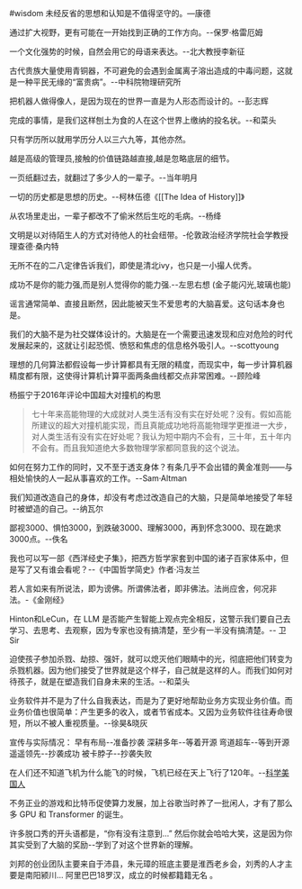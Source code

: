 #wisdom 
未经反省的思想和认知是不值得坚守的。—康德

通过扩大视野，更有可能在一开始找到正确的工作方向。--保罗·格雷厄姆


一个文化强势的时候，自然会用它的母语来表达。--北大教授李新征

古代贵族大量使用青铜器，不可避免的会遇到金属离子溶出造成的中毒问题，这就是一种平民无缘的“富贵病”。--中科院物理研究所

把机器人做得像人，是因为现在的世界一直是为人形态而设计的。--彭志辉

完成的事情，是我们这样刨土为食的人在这个世界上缴纳的投名状。--和菜头

只有学历所以就用学历分人以三六九等，其他亦然。

越是高级的管理员,接触的价值链路越直接,越是忽略底层的细节。

一页纸翻过去，就翻过了多少人的一辈子。--当年明月

一切的历史都是思想的历史。--柯林伍德《[[The Idea of History]]》

从农场里走出，一辈子都改不了偷米然后生吃的毛病。--杨绛

文明是以对待陌生人的方式对待他人的社会纽带。-伦敦政治经济学院社会学教授理查德·桑内特
   
无所不在的二八定律告诉我们，即使是清北ivy，也只是一小撮人优秀。


成功不是你的能力强,而是别人觉得你的能力强.--左思右想
(金子能闪光,玻璃也能)

谣言通常简单、直接且断然，因此能被天生不爱思考的大脑喜爱。这句话本身也是。

我们的大脑不是为社交媒体设计的。大脑是在一个需要迅速发现和应对危险的时代发展起来的，这就让引起恐慌、愤怒和焦虑的信息格外吸引人。--scottyoung

理想的几何算法都假设每一步计算都具有无限的精度，而现实中，每一步计算机器精度都有限，这使得计算机计算平面两条曲线都交点非常困难。--顾险峰

杨振宁于2016年评论中国超大对撞机的构思
>七十年来高能物理的大成就对人类生活有没有实在好处呢？没有。假如高能所建议的超大对撞机能实现，而且真能成功地将高能物理学更推进一大步，对人类生活有没有实在好处呢？我认为短中期内不会有，三十年，五十年内不会有。而且我知道绝大多数物理学家都同意我的这个说法。

如何在努力工作的同时，又不至于透支身体？有条几乎不会出错的黄金准则——与相处愉快的人一起从事喜欢的工作。--Sam·Altman

我们知道改造自己的身体，却没有考虑过改造自己的大脑，只是简单地接受了年轻时被塑造的自己。--纳瓦尔

鄙视3000、惧怕3000，到跌破3000、理解3000，再到怀念3000、现在跪求3000点。--佚名

我也可以写一部《西洋经史子集》，把西方哲学家套到中国的诸子百家体系中，但是写了又有谁会看呢？--《中国哲学简史》作者·冯友兰

若人言如来有所说法，即为谤佛。所谓佛法者，即非佛法。法尚应舍，何况非法。-《金刚经》

Hinton和LeCun，在 LLM 是否能产生智能上观点完全相反，这警示我们要自己去学习、去思考、去观察，因为专家也没有搞清楚，至少有一半没有搞清楚。-- 卫 Sir

迫使孩子参加杀戮、劫掠、强奸，就可以熄灭他们眼睛中的光，彻底把他们转变为杀戮机器。因为他们接受了世界就是这个样子，自己就是这样的人。而我们如何对待孩子，就是在塑造我们自身未来的生活。--和菜头

业务软件并不是为了什么自我表达，而是为了更好地帮助业务方实现业务价值。而业务价值也很简单：产生更多的收入，或者节省成本。又因为业务软件往往寿命很短，所以不被人重视质量。--徐昊&晓灰

宣传与实际情况：
早有布局--准备抄袭
深耕多年--等着开源
弯道超车--等到开源
遥遥领先--抄袭成功
被卡脖子--抄袭失败

在人们还不知道飞机为什么能飞的时候，飞机已经在天上飞行了120年。--[科学美国人](https://www.scientificamerican.com/video/no-one-can-explain-why-planes-stay-in-the-air/) 

不务正业的游戏和比特币促使算力发展，加上谷歌当时养了一批闲人，才有了那么多 GPU 和 Transformer 的诞生。

许多脱口秀的开头语都是，“你有没有注意到...” 然后你就会哈哈大笑，这是因为你其实受到了大脑的奖励--学到了对这个世界新的理解。

刘邦的创业团队主要来自于沛县，朱元璋的班底主要是淮西老乡会，刘秀的人才主要是南阳颍川... 阿里巴巴18罗汉，成立的时候都籍籍无名
。